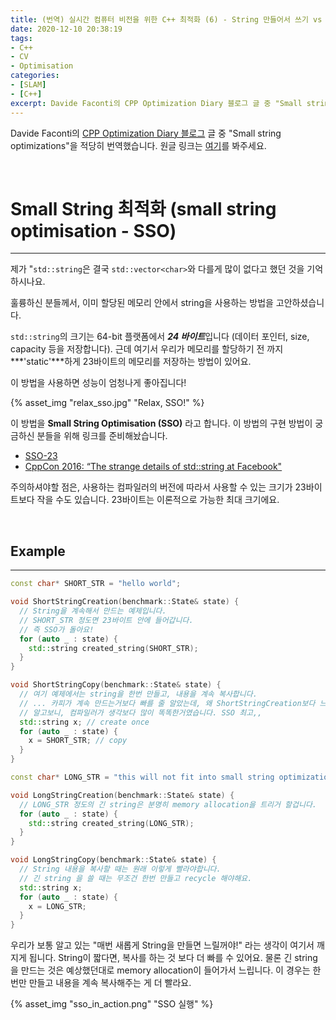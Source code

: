 ```yaml
---
title: (번역) 실시간 컴퓨터 비전을 위한 C++ 최적화 (6) - String 만들어서 쓰기 vs String 내용 복사해서 쓰기
date: 2020-12-10 20:38:19
tags: 
- C++
- CV
- Optimisation
categories: 
- [SLAM]
- [C++]
excerpt: Davide Faconti의 CPP Optimization Diary 블로그 글 중 "Small string optimization"을 적당히 번역했습니다.
---
```


Davide Faconti의 [CPP Optimization Diary 블로그](https://cpp-optimizations.netlify.app/) 글 중 "Small string optimizations"을 적당히 번역했습니다. 원글 링크는 [여기](https://cpp-optimizations.netlify.app/small_strings/)를 봐주세요.

<br>

# Small String 최적화 (small string optimisation - SSO)
---

제가 "`std::string`은 결국 `std::vector<char>`와 다를게 많이 없다고 했던 것을 기억하시나요.

훌륭하신 분들께서, 이미 할당된 메모리 안에서 string을 사용하는 방법을 고안하셨습니다. 

`std::string`의 크기는 64-bit 플랫폼에서 ***24 바이트***입니다 (데이터 포인터, size, capacity 등을 저장합니다). 근데 여기서 우리가 메모리를 할당하기 전 까지 ***'static'***하게 23바이트의 메모리를 저장하는 방법이 있어요.

이 방법을 사용하면 성능이 엄청나게 좋아집니다!

{% asset_img "relax_sso.jpg" "Relax, SSO!" %}

이 방법을 **Small String Optimisation (SSO)** 라고 합니다. 이 방법의 구현 방법이 궁금하신 분들을 위해 링크를 준비해놨습니다.

- [SSO-23](https://github.com/elliotgoodrich/SSO-23)
- [CppCon 2016: “The strange details of std::string at Facebook"](https://www.youtube.com/watch?v=kPR8h4-qZdk)

주의하셔야할 점은, 사용하는 컴파일러의 버전에 따라서 사용할 수 있는 크기가 23바이트보다 작을 수도 있습니다. 23바이트는 이론적으로 가능한 최대 크기에요.


<br>

## Example
---

```C++
const char* SHORT_STR = "hello world";

void ShortStringCreation(benchmark::State& state) {
  // String을 계속해서 만드는 예제입니다.
  // SHORT_STR 정도면 23바이트 안에 들어갑니다.
  // 즉 SSO가 돌아요!
  for (auto _ : state) {
    std::string created_string(SHORT_STR);
  }
}

void ShortStringCopy(benchmark::State& state) {
  // 여기 예제에서는 string을 한번 만들고, 내용을 계속 복사합니다.
  // ... 카피가 계속 만드는거보다 빠를 줄 알았는데, 왜 ShortStringCreation보다 느릴까요?
  // 알고보니, 컴파일러가 생각보다 많이 똑똑한거였습니다. SSO 최고,, 
  std::string x; // create once
  for (auto _ : state) {
    x = SHORT_STR; // copy
  }
}

const char* LONG_STR = "this will not fit into small string optimization";

void LongStringCreation(benchmark::State& state) {
  // LONG_STR 정도의 긴 string은 분명히 memory allocation을 트리거 할겁니다.
  for (auto _ : state) {
    std::string created_string(LONG_STR);
  }
}

void LongStringCopy(benchmark::State& state) {
  // String 내용을 복사할 때는 원래 이렇게 빨라야합니다.
  // 긴 string 을 쓸 때는 무조건 한번 만들고 recycle 해야해요.
  std::string x;
  for (auto _ : state) {
    x = LONG_STR;
  }
}
```

우리가 보통 알고 있는 "매번 새롭게 String을 만들면 느릴꺼야!" 라는 생각이 여기서 깨지게 됩니다. String이 짧다면, 복사를 하는 것 보다 더 빠를 수 있어요.
물론 긴 string을 만드는 것은 예상했던대로 memory allocation이 들어가서 느립니다. 이 경우는 한번만 만들고 내용을 계속 복사해주는 게 더 빨라요.

{% asset_img "sso_in_action.png" "SSO 실행" %}


